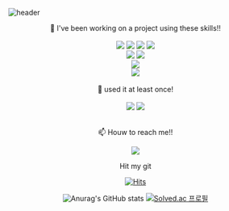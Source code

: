 ![header](https://capsule-render.vercel.app/api?type=Waving&color=auto&height=300&section=header&text=Welcom&fontSize=90&desc=Baek's%20git&descAlign=64&descAlignY=65)

<div align="center">
  
  🌱 I've been working on a project using these skills!!
<br/>
<br/>
<img src="https://img.shields.io/badge/HTML-E34F26?style=flat-square&logo=HTML5&logoColor=white"/>
<img src="https://img.shields.io/badge/JAVA-00A4FF?style=flat-square&logo=java&logoColor=white"/>
<img src="https://img.shields.io/badge/JAVA SCRIPT-FFEF00?style=flat-square&logo=javascript&logoColor=black"/>
<img src="https://img.shields.io/badge/CSS-ABFF00?style=flat-square&logo=css3&logoColor=black"/>
  <br/>
<img src="https://img.shields.io/badge/SPRING-30FF00?style=flat-square&logo=spring&logoColor=white"/>
<img src="https://img.shields.io/badge/SPRINGBOOT-0CEA25?style=flat-square&logo=Spring Boot&logoColor=white"/>
    <br/>
<img src="https://img.shields.io/badge/MYSQL-31C3F7?style=flat-square&logo=MySQL&logoColor=white"/>
  <br/>
<img src="https://img.shields.io/badge/TOMCAT-F0E803?style=flat-square&logo=Apache Tomcat&logoColor=black"/>
<br/>
<br/>
  🌱 used it at least once!
<br/>
<br/>
<img src="https://img.shields.io/badge/NODE-97F003?style=flat-square&logo=Node.js&logoColor=black"/>
<img src="https://img.shields.io/badge/REACT-03F0E3?style=flat-square&logo=React&logoColor=white"/>  

<br/>
  📫 Houw to reach me!!
<br/>
  
<a href="mailto:qeg2@naver.com"><img src="https://img.shields.io/badge/Naver-03C75A?style=flat-square&logo=Naver&logoColor=white"/></a>
<br/>
  
  Hit my git
<br/>
  
  [![Hits](https://hits.seeyoufarm.com/api/count/incr/badge.svg?url=https%3A%2F%2Fgithub.com%2Fqorehdgus&count_bg=%2379C83D&title_bg=%23555555&icon=&icon_color=%23E7E7E7&title=hits&edge_flat=false)](https://hits.seeyoufarm.com)
  
  ![Anurag's GitHub stats](https://github-readme-stats.vercel.app/api?username=qorehdgus&&show_icons=true&theme=radical)
  [![Solved.ac
프로필](http://mazassumnida.wtf/api/generate_badge?boj=qorehdgus2)](https://solved.ac/qorehdgus2)
</div>







<!--
**qorehdgus/qorehdgus** is a ✨ _special_ ✨ repository because its `README.md` (this file) appears on your GitHub profile.

Here are some ideas to get you started:

- 🔭 I’m currently working on ...
- 🌱 I’m currently learning ...
- 👯 I’m looking to collaborate on ...
- 🤔 I’m looking for help with ...
- 💬 Ask me about ...
- 📫 How to reach me: ...
- 😄 Pronouns: ...
- ⚡ Fun fact: ...
-->
